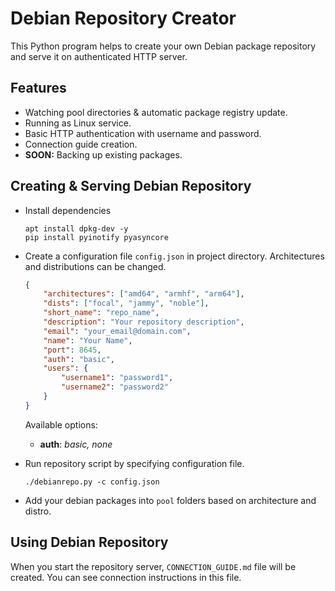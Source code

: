 # Debian Repository Creator

This Python program helps to create your own Debian package repository and serve it on authenticated HTTP server.

## Features

* Watching pool directories & automatic package registry update.
* Running as Linux service.
* Basic HTTP authentication with username and password.
* Connection guide creation.
* **SOON:** Backing up existing packages.

## Creating & Serving Debian Repository

* Install dependencies

    ```shell
    apt install dpkg-dev -y
    pip install pyinotify pyasyncore
    ```

* Create a configuration file `config.json` in project directory. Architectures and distributions can be changed.

    ```json
    {
        "architectures": ["amd64", "armhf", "arm64"],
        "dists": ["focal", "jammy", "noble"],
        "short_name": "repo_name",
        "description": "Your repository description",
        "email": "your_email@domain.com",
        "name": "Your Name",
        "port": 8645,
        "auth": "basic",
        "users": {
            "username1": "password1",
            "username2": "password2"
        }
    }
    ```

    Available options:
    * **auth**: *basic, none*

* Run repository script by specifying configuration file.

    ```shell
    ./debianrepo.py -c config.json
    ```

* Add your debian packages into `pool` folders based on architecture and distro.

## Using Debian Repository

When you start the repository server, `CONNECTION_GUIDE.md` file will be created. You can see connection instructions in this file.
